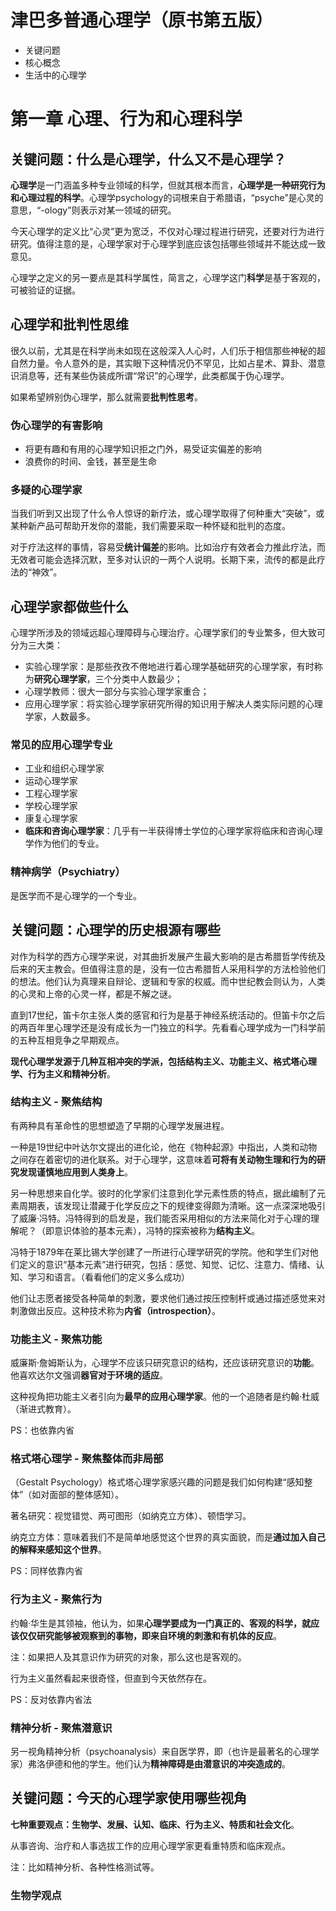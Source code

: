 # 津巴多普通心理学（原书第五版）

* 关键问题
* 核心概念
* 生活中的心理学

# 第一章 心理、行为和心理科学

## 关键问题：什么是心理学，什么又不是心理学？

**心理学**是一门涵盖多种专业领域的科学，但就其根本而言，**心理学是一种研究行为和心理过程的科学**。心理学psychology的词根来自于希腊语，“psyche”是心灵的意思，“-ology”则表示对某一领域的研究。

今天心理学的定义比“心灵”更为宽泛，不仅对心理过程进行研究，还要对行为进行研究。值得注意的是，心理学家对于心理学到底应该包括哪些领域并不能达成一致意见。

心理学之定义的另一要点是其科学属性，简言之，心理学这门**科学**是基于客观的，可被验证的证据。

## 心理学和批判性思维

很久以前，尤其是在科学尚未如现在这般深入人心时，人们乐于相信那些神秘的超自然力量。令人意外的是，其实眼下这种情况仍不罕见，比如占星术、算卦、潜意识消息等，还有某些伪装成所谓“常识”的心理学，此类都属于伪心理学。

如果希望辨别伪心理学，那么就需要**批判性思考**。

### 伪心理学的有害影响

* 将更有趣和有用的心理学知识拒之门外，易受证实偏差的影响
* 浪费你的时间、金钱，甚至是生命

### 多疑的心理学家

当我们听到又出现了什么令人惊讶的新疗法，或心理学取得了何种重大“突破”，或某种新产品可帮助开发你的潜能，我们需要采取一种怀疑和批判的态度。

对于疗法这样的事情，容易受**统计偏差**的影响。比如治疗有效者会力推此疗法，而无效者可能会选择沉默，至多对认识的一两个人说明。长期下来，流传的都是此疗法的“神效”。

## 心理学家都做些什么

心理学所涉及的领域远超心理障碍与心理治疗。心理学家们的专业繁多，但大致可分为三大类：

* 实验心理学家：是那些孜孜不倦地进行着心理学基础研究的心理学家，有时称为**研究心理学家**，三个分类中人数最少；
* 心理学教师：很大一部分与实验心理学家重合；
* 应用心理学家：将实验心理学家研究所得的知识用于解决人类实际问题的心理学家，人数最多。

### 常见的应用心理学专业

* 工业和组织心理学家
* 运动心理学家
* 工程心理学家
* 学校心理学家
* 康复心理学家
* **临床和咨询心理学家**：几乎有一半获得博士学位的心理学家将临床和咨询心理学作为他们的专业。

### 精神病学（Psychiatry）

是医学而不是心理学的一个专业。

## 关键问题：心理学的历史根源有哪些

对作为科学的西方心理学来说，对其曲折发展产生最大影响的是古希腊哲学传统及后来的天主教会。但值得注意的是，没有一位古希腊哲人采用科学的方法检验他们的想法。他们认为真理来自辩论、逻辑和专家的权威。而中世纪教会则认为，人类的心灵和上帝的心灵一样，都是不解之谜。

直到17世纪，笛卡尔主张人类的感官和行为是基于神经系统活动的。但笛卡尔之后的两百年里心理学还是没有成长为一门独立的科学。先看看心理学成为一门科学前的五种互相竞争之早期观点。

**现代心理学发源于几种互相冲突的学派，包括结构主义、功能主义、格式塔心理学、行为主义和精神分析**。

### 结构主义 - 聚焦结构

有两种具有革命性的思想塑造了早期的心理学发展进程。

一种是19世纪中叶达尔文提出的进化论，他在《物种起源》中指出，人类和动物之间存在着密切的进化联系。对于心理学，这意味着**可将有关动物生理和行为的研究发现谨慎地应用到人类身上**。

另一种思想来自化学。彼时的化学家们注意到化学元素性质的特点，据此编制了元素周期表，该发现让潜藏于化学反应之下的规律变得颇为清晰。这一点深深地吸引了威廉·冯特。冯特得到的启发是，我们能否采用相似的方法来简化对于心理的理解呢？（即意识体验的基本元素），冯特的探索被称为**结构主义**。

冯特于1879年在莱比锡大学创建了一所进行心理学研究的学院。他和学生们对他们定义的意识“基本元素”进行研究，包括：感觉、知觉、记忆、注意力、情绪、认知、学习和语言。（看看他们的定义多么成功）

他们让志愿者接受各种简单的刺激，要求他们通过按压控制杆或通过描述感觉来对刺激做出反应。这种技术称为**内省（introspection）**。

### 功能主义 - 聚焦功能

威廉斯·詹姆斯认为，心理学不应该只研究意识的结构，还应该研究意识的**功能**。他喜欢达尔文强调**器官对于环境的适应**。

这种视角把功能主义者引向为**最早的应用心理学家**。他的一个追随者是约翰·杜威（渐进式教育）。

PS：也依靠内省

### 格式塔心理学 - 聚焦整体而非局部

（Gestalt Psychology）格式塔心理学家感兴趣的问题是我们如何构建“感知整体”（如对面部的整体感知）。

著名研究：视觉错觉、两可图形（如纳克立方体）、顿悟学习。

纳克立方体：意味着我们不是简单地感觉这个世界的真实面貌，而是**通过加入自己的解释来感知这个世界**。

PS：同样依靠内省

### 行为主义 - 聚焦行为

约翰·华生是其领袖，他认为，如果**心理学要成为一门真正的、客观的科学，就应该仅仅研究能够被观察到的事物，即来自环境的刺激和有机体的反应**。

注：如果把人及其意识作为研究的对象，那么这也是客观的。

行为主义虽然看起来很奇怪，但直到今天依然存在。

PS：反对依靠内省法

### 精神分析 - 聚焦潜意识

另一视角精神分析（psychoanalysis）来自医学界，即（也许是最著名的心理学家）弗洛伊德和他的学生。他们认为**精神障碍是由潜意识的冲突造成的**。

## 关键问题：今天的心理学家使用哪些视角

**七种重要观点：生物学、发展、认知、临床、行为主义、特质和社会文化**。

从事咨询、治疗和人事选拔工作的应用心理学家更看重特质和临床观点。

注：比如精神分析、各种性格测试等。

### 生物学观点




